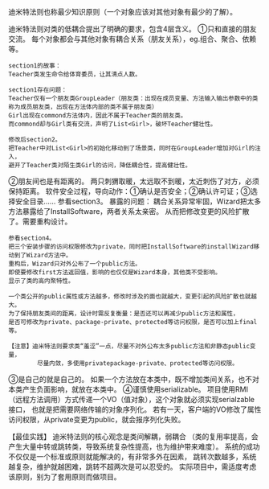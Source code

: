 迪米特法则也称最少知识原则（一个对象应该对其他对象有最少的了解）。

迪米特法则对类的低耦合提出了明确的要求，包含4层含义。
①只和直接的朋友交流。
每个对象都会与其他对象有耦合关系（朋友关系），eg.组合、聚合、依赖等。

    section1的故事：
    Teacher类发生命令给体育委员，让其清点人数。

    section1存在问题：
    Teacher仅有一个朋友类GroupLeader（朋友类：出现在成员变量、方法输入输出参数中的类称为成员朋友类，出现在方法体内部的类不属于朋友类）
    Girl出现在commond方法体内，因此不属于Teacher类的朋友类。
    而commond却与Girl类有交流，声明了List<Girl>，破坏Teacher健壮性。

    修改后section2。
    把Teacher中对List<Girl>的初始化移动到了场景类，同时在GroupLeader增加对Girl的注入，
    避开了Teacher类对陌生类Girl的访问，降低耦合性，提高健壮性。

②朋友间也是有距离的。
两只刺猬取暖，太远取不到暖，太近刺伤了对方，必须保持距离。
软件安全过程，导向动作：①确认是否安全；②确认许可证；③选择安全目录……
    参看section3。
    暴露的问题：
    耦合关系异常牢固，Wizard把太多方法暴露给了InstallSoftware，两者关系太亲密。
    从而把修改变更的风险扩散了。需要重构设计。

    参看section4。
    把三个安装步骤的访问权限修改为private，同时把InstallSoftware的installWizard移动到了Wizard方法中。
    重构后，Wizard只对外公布了一个public方法。
    即使要修改first方法返回值，影响的也仅仅是Wizard本身，其他类不受影响。
    显示了类的高内聚特性。

    一个类公开的public属性或方法越多，修改时涉及的面也就越大，变更引起的风险扩散也就越大。
    为了保持朋友类间的距离，设计时需反复衡量：是否还可以再减少public方法和属性，
    是否可修改为private、package-private、protected等访问权限，是否可以加上final等。

    【注意】迪米特法则要求类“羞涩”一点，尽量不对外公布太多public方法和非静态public变量，
            尽量内敛，多使用privatepackage-private、protected等访问权限。

③是自己的就是自己的。
    如果一个方法放在本类中，既不增加类间关系，也不对本类产生负面影响，就放在本类中。
④谨慎使用serializable。
    项目使用RMI（远程方法调用）方式传递一个VO（值对象），这个对象就必须实现serialzable接口，
    也就是把需要网络传输的对象序列化。
    若有一天，客户端的VO修改了属性访问权限，从private变更为public，就会报序列化失败。

【最佳实践】
迪米特法则的核心观念是类间解耦，弱耦合
（类的复用率提高，会产生大量中转或跳转类，导致系统复杂性提高，也为维护带来难度）。
系统的成功不仅仅是一个标准或原则就能解决的，有非常多外在因素，
跳转次数越多，系统越复杂，维护就越困难，跳转不超两次是可以忍受的。
实际项目中，需适度考虑该原则，别为了套用原则而做项目。
